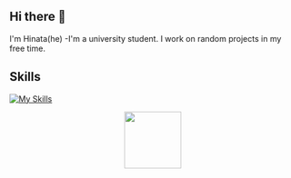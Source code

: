 ## Hi there 👋

I'm Hinata(he) -I'm a university student. I work on random projects in my free time.

## Skills

[![My Skills](https://skillicons.dev/icons?i=js,html,css,py)](https://skillicons.dev)

<div id="header" align="center">
  <img src="https://media.giphy.com/media/M9gbBd9nbDrOTu1Mqx/giphy.gif" width="100"/>
</div>
